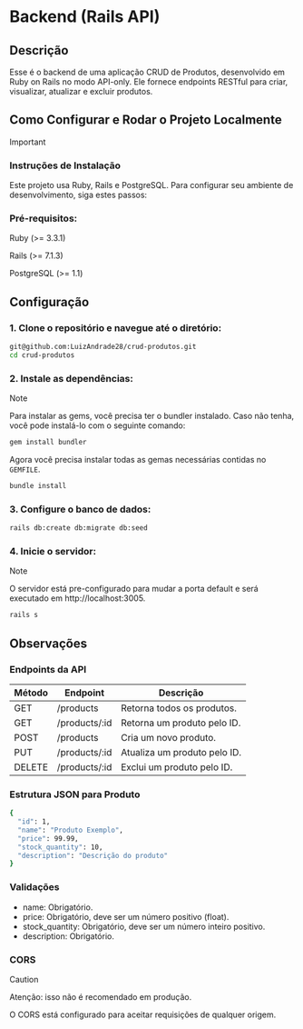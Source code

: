 # Backend (Rails API)

## Descrição

Esse é o backend de uma aplicação CRUD de Produtos, desenvolvido em Ruby on Rails no modo API-only. Ele fornece endpoints RESTful para criar, visualizar, atualizar e excluir produtos.

## Como Configurar e Rodar o Projeto Localmente

> [!IMPORTANT]
> ### Instruções de Instalação
> Este projeto usa Ruby, Rails e PostgreSQL. Para configurar seu ambiente de desenvolvimento, siga estes passos:

### Pré-requisitos:

Ruby (>= 3.3.1)

Rails (>= 7.1.3)

PostgreSQL (>= 1.1)

## Configuração

### 1. Clone o repositório e navegue até o diretório:

```sh
git@github.com:LuizAndrade28/crud-produtos.git
cd crud-produtos
```

### 2. Instale as dependências:

> [!NOTE]
> Para instalar as gems, você precisa ter o bundler instalado. Caso não tenha, você pode instalá-lo com o seguinte comando:

```sh
gem install bundler
```

Agora você precisa instalar todas as gemas necessárias contidas no `GEMFILE`.

```sh
bundle install
```

### 3. Configure o banco de dados:

```sh
rails db:create db:migrate db:seed
```

### 4. Inicie o servidor:
> [!NOTE]
> O servidor está pre-configurado para mudar a porta default e será executado em http://localhost:3005.

```sh
rails s
```

## Observações

### Endpoints da API

| Método | Endpoint | Descrição |
| ------------- | ------------- | ------------- |
| GET  | /products | Retorna todos os produtos. |
| GET  | /products/:id | Retorna um produto pelo ID.  |
| POST  | /products | Cria um novo produto.  |
| PUT  | /products/:id | Atualiza um produto pelo ID.  |
| DELETE  | /products/:id | Exclui um produto pelo ID.  |

### Estrutura JSON para Produto

```sh
{
  "id": 1,
  "name": "Produto Exemplo",
  "price": 99.99,
  "stock_quantity": 10,
  "description": "Descrição do produto"
}
```

### Validações

- name: Obrigatório.
- price: Obrigatório, deve ser um número positivo (float).
- stock_quantity: Obrigatório, deve ser um número inteiro positivo.
- description: Obrigatório.

### CORS
> [!CAUTION]
> Atenção: isso não é recomendado em produção.

O CORS está configurado para aceitar requisições de qualquer origem. 
